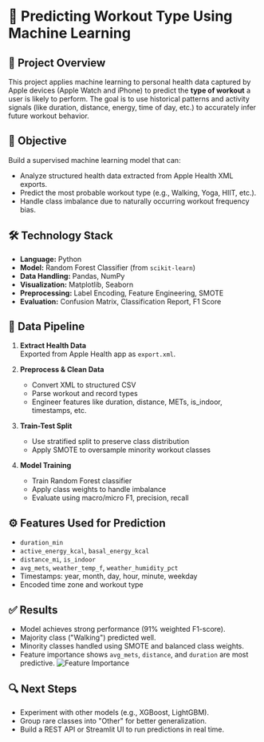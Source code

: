# 🧠 Predicting Workout Type Using Machine Learning

## 📌 Project Overview

This project applies machine learning to personal health data captured by Apple devices (Apple Watch and iPhone) to predict the **type of workout** a user is likely to perform. The goal is to use historical patterns and activity signals (like duration, distance, energy, time of day, etc.) to accurately infer future workout behavior.

## 🎯 Objective

Build a supervised machine learning model that can:
- Analyze structured health data extracted from Apple Health XML exports.
- Predict the most probable workout type (e.g., Walking, Yoga, HIIT, etc.).
- Handle class imbalance due to naturally occurring workout frequency bias.

## 🛠️ Technology Stack

- **Language:** Python
- **Model:** Random Forest Classifier (from `scikit-learn`)
- **Data Handling:** Pandas, NumPy
- **Visualization:** Matplotlib, Seaborn
- **Preprocessing:** Label Encoding, Feature Engineering, SMOTE
- **Evaluation:** Confusion Matrix, Classification Report, F1 Score

## 📂 Data Pipeline

1. **Extract Health Data**  
   Exported from Apple Health app as `export.xml`.

2. **Preprocess & Clean Data**  
   - Convert XML to structured CSV
   - Parse workout and record types
   - Engineer features like duration, distance, METs, is_indoor, timestamps, etc.

3. **Train-Test Split**  
   - Use stratified split to preserve class distribution
   - Apply SMOTE to oversample minority workout classes

4. **Model Training**  
   - Train Random Forest classifier
   - Apply class weights to handle imbalance
   - Evaluate using macro/micro F1, precision, recall

## ⚙️ Features Used for Prediction

- `duration_min`  
- `active_energy_kcal`, `basal_energy_kcal`  
- `distance_mi`, `is_indoor`  
- `avg_mets`, `weather_temp_f`, `weather_humidity_pct`  
- Timestamps: year, month, day, hour, minute, weekday  
- Encoded time zone and workout type

## ✅ Results

- Model achieves strong performance (91% weighted F1-score).
- Majority class ("Walking") predicted well.
- Minority classes handled using SMOTE and balanced class weights.
- Feature importance shows `avg_mets`, `distance`, and `duration` are most predictive.
![Feature Importance](assets/feature_importance.png)

## 🔍 Next Steps

- Experiment with other models (e.g., XGBoost, LightGBM).
- Group rare classes into "Other" for better generalization.
- Build a REST API or Streamlit UI to run predictions in real time.




